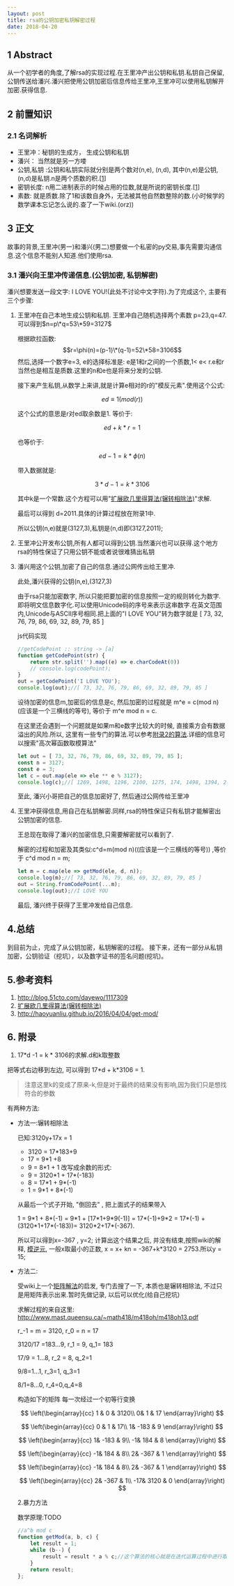 ```yaml
---
layout: post
title: rsa的公钥加密私钥解密过程
date: 2018-04-20
---
```

<!-- <script type="text/javascript" async src="https://cdn.mathjax.org/mathjax/latest/MathJax.js"></script> -->

## 1 Abstract
从一个初学者的角度,了解rsa的实现过程.在王里冲产出公钥和私钥.私钥自己保留,公钥传送给潘兴.潘兴把使用公钥加密后信息传给王里冲,王里冲可以使用私钥解开加密.获得信息.

<!-- more -->

## 2 前置知识
### 2.1 名词解析
* 王里冲：秘钥的生成方， 生成公钥和私钥
* 潘兴： 当然就是另一方喽
* 公钥,私钥 :公钥和私钥实际就分别是两个数对(n,e), (n,d), 其中(n,e)是公钥,(n,d)是私钥.n是两个质数的积.[[1](http://blog.51cto.com/dayewo/1117309)]
* 密钥长度: n用二进制表示的时候占用的位数,就是所说的密钥长度.[[1](http://blog.51cto.com/dayewo/1117309)]
* 素数: 就是质数.除了1和该数自身外，无法被其他自然数整除的数.(小时候学的数学课本忘记怎么说的.查了一下wiki.(orz))

## 3 正文
故事的背景,王里冲(男一)和潘兴(男二)想要做一个私密的py交易,事先需要沟通信息.这个信息不能别人知道.他们使用rsa.

### 3.1 潘兴向王里冲传递信息.(公钥加密, 私钥解密)
潘兴想要发送一段文字: I LOVE YOU!(此处不讨论中文字符).为了完成这个, 主要有三个步骤:
1. 王里冲在自己本地生成公钥和私钥.
    王里冲自己随机选择两个素数 p=23,q=47.可以得到$n=p\*q=53\*59=3127$

    根据欧拉函数:
    $$r=\phi(n)=(p-1)\*(q-1)=52\*58=3106$$
    然后,选择一个数字e=3, e的选择标准是: e是1和r之间的一个质数,1< e< r.e和r当然也是相互是质数.这里的n和e也是将来分发的公钥.

    接下来产生私钥,从数学上来讲,就是计算e相对的r的"模反元素".使用这个公式:

    $$ed ≡ 1 (mod (r))$$

    这个公式的意思是r对ed取余数是1.
    等价于:

    $$ed+k*r=1$$

    也等价于:

    $$ed-1 = k*\phi(n)$$

    带入数据就是:

    $$3*d -1 = k * 3106$$

    其中k是一个常数.这个方程可以用"[扩展欧几里得算法(辗转相除法)](https://zh.wikipedia.org/wiki/%E6%89%A9%E5%B1%95%E6%AC%A7%E5%87%A0%E9%87%8C%E5%BE%97%E7%AE%97%E6%B3%95)"求解.

    最后可以得到 d=2011.具体的计算过程放在附录1中.

    所以公钥(n,e)就是(3127,3),私钥是(n,d)即(3127,2011);

2. 王里冲公开发布公钥,所有人都可以得到公钥.当然潘兴也可以获得.这个地方rsa的特性保证了只用公钥不能或者说很难猜出私钥
3. 潘兴用这个公钥,加密了自己的信息.通过公网传出给王里冲.

    此处,潘兴获得的公钥(n,e),(3127,3)

    由于rsa只能加密数字, 所以只能把要加密的信息按照一定的规则转化为数字.即将明文信息数字化.可以使用Unicode码的序号来表示这串数字.在英文范围内,Unicode与ASCII序号相同.把上面的"I LOVE YOU"转为数字就是 
    [ 73, 32, 76, 79, 86, 69, 32, 89, 79, 85 ]

    js代码实现
    ```javascript
    //getCodePoint :: string -> [a]
    function getCodePoint(str) {
        return str.split('').map((e) => e.charCodeAt(0))
        // console.log(codePoint);
    }
    out = getCodePoint('I LOVE YOU');
    console.log(out);//[ 73, 32, 76, 79, 86, 69, 32, 89, 79, 85 ]
    ```

    设待加密的信息m,加密后的信息是c, 然后加密的过程就是 m^e = c(mod n) (应该是一个三横线的等号), 等价于 m^e mod n = c.

    在这里还会遇到一个问题就是如果m和e数字比较大的时候, 直接乘方会有数据溢出的风险.所以, 这里有一些专门的算法.可以参考[附录2的算法](http://haoyuanliu.github.io/2016/04/04/get-mod/).详细的信息可以搜索"高次幂函数取模算法"

    ```js
    let out = [ 73, 32, 76, 79, 86, 69, 32, 89, 79, 85 ];
    const n = 3127;
    const e = 3;
    let c = out.map(ele => ele ** e % 3127);
    console.log(c);//[ 1269, 1498, 1196, 2100, 1275, 174, 1498, 1394, 2100, 1233 ]
    ```

    至此, 潘兴小哥把自己的信息加密好了, 然后通过公网传给王里冲

4. 王里冲获得信息,用自己在私钥解密.同样,rsa的特性保证只有私钥才能解密出公钥加密的信息.

    王总现在取得了潘兴的加密信息,只需要解密就可以看到了.

    解密的过程和加密及其类似:c^d=m(mod n)((应该是一个三横线的等号))
    ,等价于 c^d mod n = m;

    ```js
    let m = c.map(ele => getMod(ele, d, n));
    console.log(m);//[ 73, 32, 76, 79, 86, 69, 32, 89, 79, 85 ]
    out = String.fromCodePoint(...m);
    console.log(out);//I LOVE YOU
    ```
    最后, 潘兴终于获得了王里冲发给自己信息.

## 4.总结
到目前为止，完成了从公钥加密，私钥解密的过程。 接下来，还有一部分从私钥加密，公钥验证（挖坑），以及数字证书的签名问题(挖坑)。

## 5.参考资料
1. http://blog.51cto.com/dayewo/1117309
2. [扩展欧几里得算法(辗转相除法)](https://zh.wikipedia.org/wiki/%E6%89%A9%E5%B1%95%E6%AC%A7%E5%87%A0%E9%87%8C%E5%BE%97%E7%AE%97%E6%B3%95)
3. http://haoyuanliu.github.io/2016/04/04/get-mod/

## 6. 附录

1.  17*d -1 = k * 3106的求解.d和k取整数

把等式右边移到左边, 可以得到 17\*d + k\*3106 = 1.
    
>注意这里k的变成了原来-k,但是对于最终的结果没有影响,因为我们只是想找符合的参数

有两种方法:
* 方法一:辗转相除法

    已知:3120y+17x = 1
    * 3120 = 17*183+9
    * 17 = 9*1 +8
    * 9 = 8*1 + 1
    改写成余数的形式:
    * 9 = 3120*1 + 17\*(-183)
    * 8 = 17*1 + 9\*(-1)
    * 1 = 9*1 + 8\*(-1)

    从最后一个式子开始, "倒回去" , 把上面式子的结果带入

    1 = 9\*1 + 8\*(-1) =  9\*1 + [17\*1+9\*9(-1)]
    = 17\*(-1)+9*2 = 17\*(-1) + (3120\*1+17\*(-183))=
    3120\*2+17\*(-367).

    所以可以得到x=-367 , y=2;
    计算出这个结果之后, 并没有结束,按照wiki的解释, [模逆元](https://zh.wikipedia.org/wiki/%E6%A8%A1%E5%8F%8D%E5%85%83%E7%B4%A0), 一般x取最小的正数, x = x+ kn = -367+k*3120 = 2753.所以y = 15;

* 方法二: 

    受wiki上一个[矩阵解法](https://zh.wikipedia.org/wiki/%E6%89%A9%E5%B1%95%E6%AC%A7%E5%87%A0%E9%87%8C%E5%BE%97%E7%AE%97%E6%B3%95)的启发, 专门去搜了一下, 本质也是辗转相除法, 不过只是用矩阵表示出来.暂时先做记录, 以后可以优化(给自己挖坑)

    求解过程的来自这里: http://www.mast.queensu.ca/~math418/m418oh/m418oh13.pdf

    r_-1 = m = 3120, r_0 = n = 17

    3120/17 =183...9, r_1 = 9, q_1= 183

    17/9 = 1...8, r_2 = 8, q_2=1

    9/8=1...1, r_3=1, q_3=1

    8/1=8...0, r_4=0,q_4=8

    构造如下的矩阵
    每一次经过一个初等行变换

    $$
    \left(\begin{array}{cc} 
    1 & 0 & 3120\\
    0& 1 & 17
    \end{array}\right)
    $$ 

    $$
    \left(\begin{array}{cc} 
    0 & 1 & 17\\
    1& -183 & 9
    \end{array}\right)
    $$ 

    $$
    \left(\begin{array}{cc} 
    1& -183 & 9\\
    -1& 184 & 8
    \end{array}\right)
    $$ 

    $$
    \left(\begin{array}{cc} 
    -1& 184 & 8\\
    2& -367 & 1
    \end{array}\right)
    $$ 

    $$
    \left(\begin{array}{cc} 
    -1& 184 & 8\\
    2& -367 & 1
    \end{array}\right)
    $$ 

    $$
    \left(\begin{array}{cc} 
    2& -367 & 1\\
    -17& 3120 & 0
    \end{array}\right)
    $$ 

    2.暴力方法

    数学原理:TODO

    ```js
    //a^b mod c
    function getMod(a, b, c) {
        let result = 1;
        while (b--) {
            result = result * a % c;//这个算法的核心就是在迭代运算过程中进行取模运算
        }
        return result;
    };
    ```